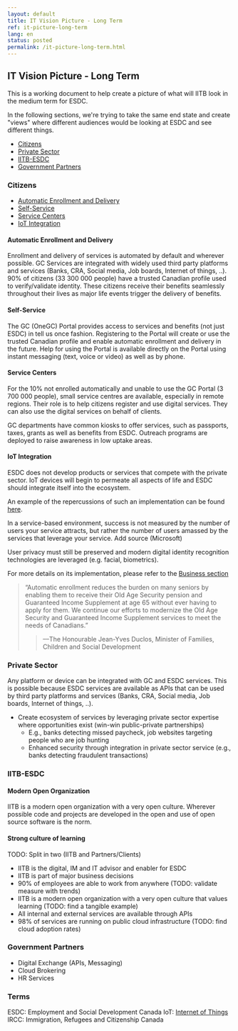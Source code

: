 ```yaml
---
layout: default
title: IT Vision Picture - Long Term
ref: it-picture-long-term
lang: en
status: posted
permalink: /it-picture-long-term.html
---
```


## IT Vision Picture - Long Term

This is a working document to help create a picture of what will IITB look in the medium term for ESDC.

In the following sections, we're trying to take the same end state and create "views" where different audiences would be looking at ESDC and see different things.

- [Citizens](#citizens)
- [Private Sector](#private-sector)
- [IITB-ESDC](#iitb-esdc)
- [Government Partners](#government-partners)

### Citizens

- [Automatic Enrollment and Delivery](#automatic-enrollment-and-delivery)
- [Self-Service](#self-service)
- [Service Centers](#service-centers)
- [IoT Integration](#iot-integration)

#### Automatic Enrollment and Delivery

Enrollment and delivery of services is automated by default and wherever possible.
GC Services are integrated with widely used third party platforms and services (Banks, CRA, Social media, Job boards, Internet of things, ..).
90% of citizens (33 300 000 people) have a trusted Canadian profile used to verify/validate identity.
These citizens receive their benefits seamlessly throughout their lives as major life events trigger the delivery of benefits.

#### Self-Service

The GC (OneGC) Portal provides access to services and benefits (not just ESDC) in tell us once fashion.
Registering to the Portal will create or use the trusted Canadian profile and enable automatic enrollment and delivery in the future.
Help for using the Portal is available directly on the Portal using instant messaging (text, voice or video) as well as by phone.

#### Service Centers

For the 10% not enrolled automatically and unable to use the GC Portal (3 700 000 people), small service centres are available, especially in remote regions.
Their role is to help citizens register and use digital services.
They can also use the digital services on behalf of clients.

GC departments have common kiosks to offer services, such as passports, taxes, grants as well as benefits from ESDC.
Outreach programs are deployed to raise awareness in low uptake areas.

#### IoT Integration

ESDC does not develop products or services that compete with the private sector.
IoT devices will begin to permeate all aspects of life and ESDC should integrate itself into the ecosystem.

An example of the repercussions of such an implementation can be found [here](https://github.com/sara-sabr/ITStrategy/blob/master/wip-tec/en/human-development-life-cycle.md).

In a service-based environment, success is not measured by the number of users your service attracts, but rather the number of users amassed by the services that leverage your service. Add source (Microsoft)

User privacy must still be preserved and modern digital identity recognition technologies are leveraged (e.g. facial, biometrics).

For more details on its implementation, please refer to the [Business section](##Businesses)

> “Automatic enrollment reduces the burden on many seniors by enabling them to receive their Old Age Security pension and Guaranteed Income Supplement at age 65 without ever having to apply for them. We continue our efforts to modernize the Old Age Security and Guaranteed Income Supplement services to meet the needs of Canadians.”
> > ––The Honourable Jean-Yves Duclos, Minister of Families, Children and Social Development

### Private Sector

Any platform or device can be integrated with GC and ESDC services.
This is possible because ESDC services are available as APIs that can be used by third party platforms and services (Banks, CRA, Social media, Job boards, Internet of things, ..).

- Create ecosystem of services by leveraging private sector expertise where opportunities exist (win-win public-private partnerships)
  - E.g., banks detecting missed paycheck, job websites targeting people who are job hunting
  - Enhanced security through integration in private sector service (e.g., banks detecting fraudulent transactions)

### IITB-ESDC

#### Modern Open Organization

IITB is a modern open organization with a very open culture.
Wherever possible code and projects are developed in the open and use of open source software is the norm.

#### Strong culture of learning

TODO: Split in two (IITB and Partners/Clients)

- IITB is the digital, IM and IT advisor and enabler for ESDC
- IITB is part of major business decisions
- 90% of employees are able to work from anywhere (TODO: validate measure with trends)
- IITB is a modern open organization with a very open culture that values learning (TODO: find a tangible example)
- All internal and external services are available through APIs
- 98% of services are running on public cloud infrastructure (TODO: find cloud adoption rates)

### Government Partners

- Digital Exchange (APIs, Messaging)
- Cloud Brokering
- HR Services

### Terms 

ESDC: Employment and Social Development Canada
IoT: [Internet of Things](https://en.wikipedia.org/wiki/Internet_of_things)
IRCC: Immigration, Refugees and Citizenship Canada
